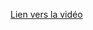 [Lien vers la vidéo](https://www.youtube.com/watch?v=ff_EVA-sA0o&list=PLeXyx0kOyiXtZfs2wNcIUqVlZBwunS3gO)
